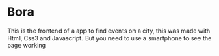 # Bora

This is the frontend of a app to find events on a city, this was made with Html, Css3 and Javascript. 
But you need to use a smartphone to see the page working
